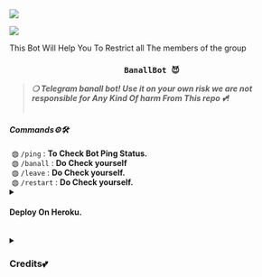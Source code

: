   <img src="https://graph.org/file/29f93e18a62a66ac157c9.jpg">
</p>
<img src="https://readme-typing-svg.herokuapp.com?color=FF0000&width=420&lines=𝐅𝐨𝐫𝐤⚡+𝐓𝐡𝐢𝐬+𝐑𝐞𝐩𝐨😼+𝐅𝐢𝐫𝐬𝐭✨">
<p align="center">

This Bot Will Help You To Restrict all The members of the group

<h3 align="center"><strong><code>BanallBot 😈</code></strong></h3>
<blockquote>
<strong><i>❍&nbsp;Telegram banall bot! Use it on your own risk we are not responsible for Any Kind Of harm From This repo 💕!</i></strong><br><br>
</blockquote>
<summary><h4><strong><i>Commands⚙️🛠️</i></strong></h4></summary>
&nbsp;◍&nbsp;<code>/ping</code>&nbsp;:&nbsp;<strong>To Check Bot Ping Status.</strong><br>
&nbsp;◍&nbsp;<code>/banall</code>&nbsp;:&nbsp;<strong>Do Check yourself</strong><br>
&nbsp;◍&nbsp;<code>/leave</code>&nbsp;:&nbsp;<strong>Do Check yourself.</strong><br>
&nbsp;◍&nbsp;<code>/restart</code>&nbsp;:&nbsp;<strong>Do Check yourself.</strong>
</details><details>
<summary><h4><strong>Deploy On Heroku. </strong></h4></summary>
<blockquote><strong>You can deploy this bot on <code>Heroku</code> very easily from here!!</strong><br><br>
<a href="https://heroku.com/deploy?template=https://github.com/Radhak8/Banall-Bot"><img src="https://img.shields.io/badge/Deploy%20To%20Heroku-black?style=for-the-badge&logo=heroku" width="200""/></a>
</blockquote> 
</details>

<p>
<details>
<summary><h3><strong>Credits💕</strong></h3></summary>
<strong>All credit Goes To</strong>&nbsp;<code>:-</code><br>
<code>Telegram:- <a href="https://t.me/GhostRadha">@GhostRadha</a></code><br>
<code>Github:- <a href="https://github.com/Radhak8">Radhak8</a></code><br>
</details>
</p>
